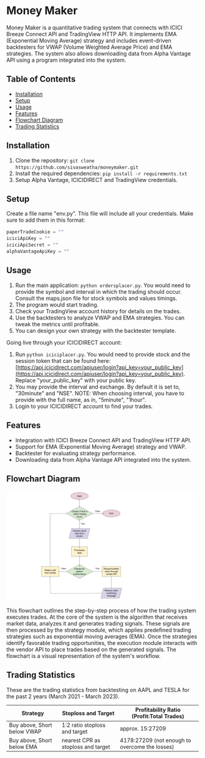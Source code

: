 # Money Maker

Money Maker is a quantitative trading system that connects with ICICI Breeze Connect API and TradingView HTTP API. It implements EMA (Exponential Moving Average) strategy and includes event-driven backtesters for VWAP (Volume Weighted Average Price) and EMA strategies. The system also allows downloading data from Alpha Vantage API using a program integrated into the system.

## Table of Contents

- [Installation](#installation)
- [Setup](#setup)
- [Usage](#usage)
- [Features](#features)
- [Flowchart Diagram](#flowchart-diagram)
- [Trading Statistics](#trading-statistics)

## Installation

1. Clone the repository: `git clone https://github.com/sivasweatha/moneymaker.git`
2. Install the required dependencies: `pip install -r requirements.txt`
3. Setup Alpha Vantage, ICICIDIRECT and TradingView credentials.

## Setup

Create a file name "env.py". This file will include all your credentials. Make sure to add them in this format:
```python
paperTradeCookie = ""
iciciApiKey = ""
iciciApiSecret = ""
alphaVantageApiKey = ""
```

## Usage

1. Run the main application: `python ordersplacer.py`. You would need to provide the symbol and interval in which the trading should occur. Consult the maps.json file for stock symbols and values timings.
2. The program would start trading.
3. Check your TradingView account history for details on the trades.
4. Use the backtesters to analyze VWAP and EMA strategies. You can tweak the metrics until profitable.
5. You can design your own strategy with the backtester template.

Going live through your ICICIDIRECT account:
1. Run `python iciciplacer.py`. You would need to provide stock and the session token that can be found here: [https://api.icicidirect.com/apiuser/login?api_key=your_public_key](https://api.icicidirect.com/apiuser/login?api_key=your_public_key). Replace "your_public_key" with your public key.
2. You may provide the interval and exchange. By default it is set to, "30minute" and "NSE".
NOTE: When choosing interval, you have to provide with the full name, as in, "5minute", "1hour".
3. Login to your ICICIDIRECT account to find your trades.

## Features

- Integration with ICICI Breeze Connect API and TradingView HTTP API.
- Support for EMA (Exponential Moving Average) strategy and VWAP.
- Backtester for evaluating strategy performance.
- Downloading data from Alpha Vantage API integrated into the system.

## Flowchart Diagram

![Flowchart](./flowchart.jpg)

This flowchart outlines the step-by-step process of how the trading system executes trades. At the core of the system is the algorithm that receives market data, analyzes it and generates trading signals. These signals are then processed by the strategy module, which applies predefined trading strategies such as exponential moving averages (EMA). Once the strategies identify favorable trading opportunities, the execution module interacts with the vendor API to place trades based on the generated signals. The flowchart is a visual representation of the system's workflow.

## Trading Statistics

These are the trading statistics from backtesting on AAPL and TESLA for the past 2 years (March 2021 - March 2023).

| Strategy | Stoploss and Target | Profitability Ratio (Profit:Total Trades)|
|-----------------|-----------------|-----------------|
| Buy above, Short below VWAP | 1:2 ratio stoploss and target | approx. 15:27209 |
| Buy above, Short below EMA | nearest CPR as stoploss and target | 4178:27209 (not enough to overcome the losses) |